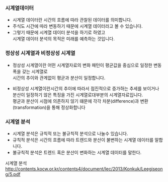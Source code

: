 ### 시계열데이터 


- 시계열 데이터란 시간의 흐름에 따라 관찰된 데이터를 의미합니다. 
- 주식도 시간에 따라 변동하기 때문에 시계열 데이터라고 볼 수 있습니다. 
- 그렇기 때문에 시계열 데이터 분석을 하기로 하였고 <br>
  시계열 데이터 분석의 목적은 미래를 예측하는 것입니다. <br> 

### 정상성 시계열과 비정상성 시계열 

- 정상성 시계열이란 어떤 시계열자료의 변화 패턴이 평균값을 중심으로 일정한 변동폭을 갖는 시계열로 <br>
  시간의 추이와 관계없이 평균과 분산이 일정합니다. 

- 비정상성 시계열이란시간의 추이에 따라서 점진적으로 증가하는 추세를 보이거나 분산이 일정하기 않은 특징을 가진 시계열로대부분의 시계열자료입니다.<br>
  평균과 분산이 시점에 의존하지 않기 떄문에 각각 차분(difference)과 변환(transformation)을 통해 정상화합니다 



### 시계열 분석

- 시계열 분석은 규칙적 또는 불규칙적 분석으로 나눌수 있습니다.
- 규칙적 분석은 시간의 흐름에 따라 트렌드와 분산이 불변하는 시계열 데이터를 말합니다.
- 불규칙적 분석은 트렌드 혹은 분산이 변화하는 시계열 데이터를 말한다.



시계열 분석
http://contents.kocw.or.kr/contents4/document/lec/2013/Konkuk/Leegiseong/5.pdf
